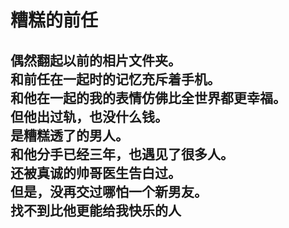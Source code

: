 # 糟糕的前任

偶然翻起以前的相片文件夹。\
和前任在一起时的记忆充斥着手机。\
和他在一起的我的表情仿佛比全世界都更幸福。\
但他出过轨，也没什么钱。\
是糟糕透了的男人。\
和他分手已经三年，也遇见了很多人。\
还被真诚的帅哥医生告白过。\
但是，没再交过哪怕一个新男友。\
找不到比他更能给我快乐的人
<br>
<br>
<br>
<br>
<br>
<br>
<br>
<br>
<br>
<br>
<br>
<br>
<br>
<br>
<br>
<br>
<br>
<br>
<br>
<br>
---
